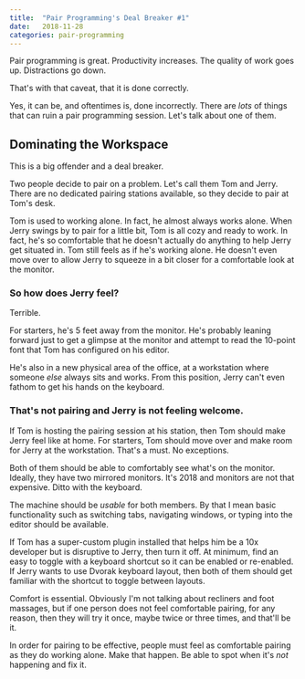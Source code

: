 ```yaml
---
title:  "Pair Programming's Deal Breaker #1"
date:   2018-11-28
categories: pair-programming
---
```


Pair programming is great. Productivity increases. The quality of work goes up.
Distractions go down.

That's with that caveat, that it is done correctly.

Yes, it can be, and oftentimes is, done incorrectly. There are _lots_ of things
that can ruin a pair programming session. Let's talk about one of them.

## Dominating the Workspace

This is a big offender and a deal breaker.

Two people decide to pair on a problem. Let's call them Tom and Jerry. There are no
dedicated pairing stations available, so they decide to pair at Tom's desk.

Tom is used to working alone. In fact, he almost always works alone. When Jerry
swings by to pair for a little bit, Tom is all cozy and ready to work. In fact,
he's so comfortable that he doesn't actually do anything to help Jerry get
situated in. Tom still feels as if he's working alone. He doesn't even move
over to allow Jerry to squeeze in a bit closer for a comfortable look at the
monitor.

### So how does Jerry feel?

Terrible.

For starters, he's 5 feet away from the monitor. He's probably leaning forward
just to get a glimpse at the monitor and attempt to read the 10-point font that
Tom has configured on his editor.

He's also in a new physical area of the office, at a workstation where someone
_else_ always sits and works. From this position, Jerry can't even fathom to
get his hands on the keyboard.

### That's not pairing and Jerry is not feeling welcome.

If Tom is hosting the pairing session at his station, then Tom should make
Jerry feel like at home. For starters, Tom should move over and make room for
Jerry at the workstation. That's a must. No exceptions.

Both of them should be able to comfortably see what's on the monitor. Ideally,
they have two mirrored monitors. It's 2018 and monitors are not that expensive.
Ditto with the keyboard.

The machine should be _usable_ for both members. By that I mean basic
functionality such as switching tabs, navigating windows, or typing into the
editor should be available.

If Tom has a super-custom plugin installed that helps him be a 10x developer
but is disruptive to Jerry, then turn it off. At minimum, find an easy to
toggle with a keyboard shortcut so it can be enabled or re-enabled. If Jerry
wants to use Dvorak keyboard layout, then both of them should get familiar with
the shortcut to toggle between layouts.

Comfort is essential. Obviously I'm not talking about recliners and foot
massages, but if one person does not feel comfortable pairing, for any
reason, then they will try it once, maybe twice or three times, and that'll be
it.

In order for pairing to be effective, people must feel as comfortable pairing
as they do working alone. Make that happen. Be able to spot when it's _not_
happening and fix it.
